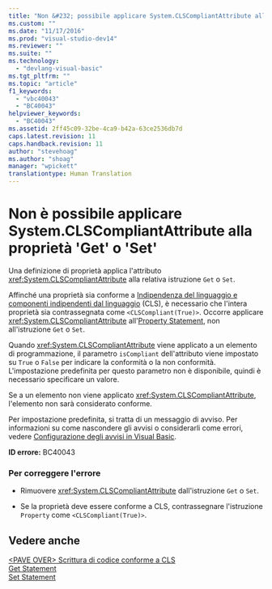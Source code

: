 ```yaml
---
title: "Non &#232; possibile applicare System.CLSCompliantAttribute alla propriet&#224; &#39;Get&#39; o &#39;Set&#39; | Microsoft Docs"
ms.custom: ""
ms.date: "11/17/2016"
ms.prod: "visual-studio-dev14"
ms.reviewer: ""
ms.suite: ""
ms.technology: 
  - "devlang-visual-basic"
ms.tgt_pltfrm: ""
ms.topic: "article"
f1_keywords: 
  - "vbc40043"
  - "BC40043"
helpviewer_keywords: 
  - "BC40043"
ms.assetid: 2ff45c09-32be-4ca9-b42a-63ce2536db7d
caps.latest.revision: 11
caps.handback.revision: 11
author: "stevehoag"
ms.author: "shoag"
manager: "wpickett"
translationtype: Human Translation
---
```

# Non &#232; possibile applicare System.CLSCompliantAttribute alla propriet&#224; &#39;Get&#39; o &#39;Set&#39;
Una definizione di proprietà applica l'attributo <xref:System.CLSCompliantAttribute> alla relativa istruzione `Get` o `Set`.  
  
 Affinché una proprietà sia conforme a [Indipendenza del linguaggio e componenti indipendenti dal linguaggio](../Topic/Language%20Independence%20and%20Language-Independent%20Components.md) \(CLS\), è necessario che l'intera proprietà sia contrassegnata come `<CLSCompliant(True)>`. Occorre applicare <xref:System.CLSCompliantAttribute> all'[Property Statement](../../visual-basic/language-reference/statements/property-statement.md), non all'istruzione `Get` o `Set`.  
  
 Quando <xref:System.CLSCompliantAttribute> viene applicato a un elemento di programmazione, il parametro `isCompliant` dell'attributo viene impostato su `True` o `False` per indicare la conformità o la non conformità. L'impostazione predefinita per questo parametro non è disponibile, quindi è necessario specificare un valore.  
  
 Se a un elemento non viene applicato <xref:System.CLSCompliantAttribute>, l'elemento non sarà considerato conforme.  
  
 Per impostazione predefinita, si tratta di un messaggio di avviso. Per informazioni su come nascondere gli avvisi o considerarli come errori, vedere [Configurazione degli avvisi in Visual Basic](/visual-studio/ide/configuring-warnings-in-visual-basic).  
  
 **ID errore:** BC40043  
  
### Per correggere l'errore  
  
-   Rimuovere <xref:System.CLSCompliantAttribute> dall'istruzione `Get` o `Set`.  
  
-   Se la proprietà deve essere conforme a CLS, contrassegnare l'istruzione `Property` come `<CLSCompliant(True)>`.  
  
## Vedere anche  
 [\<PAVE OVER\> Scrittura di codice conforme a CLS](http://msdn.microsoft.com/it-it/4c705105-69a2-4e5e-b24e-0633bc32c7f3)   
 [Get Statement](../../visual-basic/language-reference/statements/get-statement.md)   
 [Set Statement](../../visual-basic/language-reference/statements/set-statement.md)